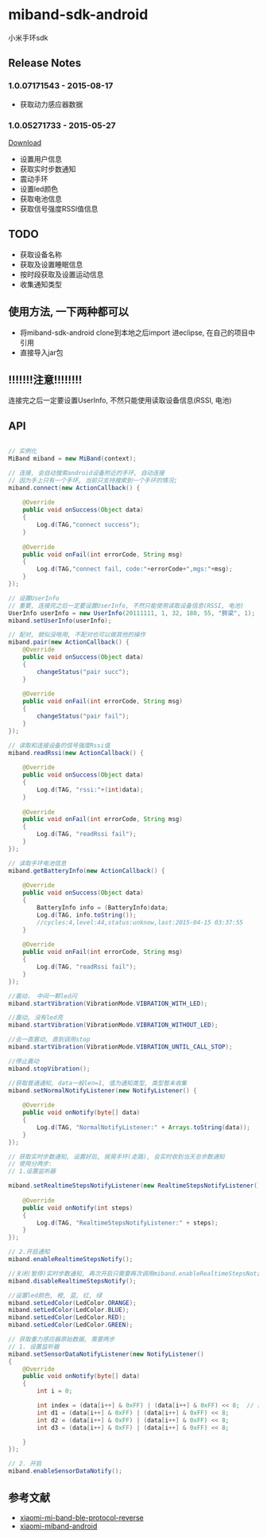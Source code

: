 # miband-sdk-android
小米手环sdk

## Release Notes

### 1.0.07171543 - 2015-08-17

- 获取动力感应器数据

### 1.0.05271733 - 2015-05-27
[Download](https://github.com/pangliang/miband-sdk-android/releases/tag/1.0.05271733)

- 设置用户信息
- 获取实时步数通知
- 震动手环
- 设置led颜色
- 获取电池信息
- 获取信号强度RSSI值信息

## TODO

- 获取设备名称
- 获取及设置睡眠信息
- 按时段获取及设置运动信息
- 收集通知类型


## 使用方法, 一下两种都可以
- 将miband-sdk-android clone到本地之后import 进eclipse, 在自己的项目中引用
- 直接导入jar包

## !!!!!!!注意!!!!!!!!
连接完之后一定要设置UserInfo, 不然只能使用读取设备信息(RSSI, 电池)

## API

```java

// 实例化
MiBand miband = new MiBand(context);

// 连接, 会自动搜索android设备附近的手环, 自动连接
// 因为手上只有一个手环, 当前只支持搜索到一个手环的情况;
miband.connect(new ActionCallback() {
						
	@Override
	public void onSuccess(Object data)
	{
		Log.d(TAG,"connect success");
	}
	
	@Override
	public void onFail(int errorCode, String msg)
	{
		Log.d(TAG,"connect fail, code:"+errorCode+",mgs:"+msg);
	}
});

// 设置UserInfo
// 重要, 连接完之后一定要设置UserInfo, 不然只能使用读取设备信息(RSSI, 电池)
UserInfo userInfo = new UserInfo(20111111, 1, 32, 180, 55, "胖梁", 1);
miband.setUserInfo(userInfo);

// 配对, 貌似没啥用, 不配对也可以做其他的操作
miband.pair(new ActionCallback() {
	@Override
	public void onSuccess(Object data)
	{
		changeStatus("pair succ");
	}
	
	@Override
	public void onFail(int errorCode, String msg)
	{
		changeStatus("pair fail");
	}
});

// 读取和连接设备的信号强度Rssi值
miband.readRssi(new ActionCallback() {
		
	@Override
	public void onSuccess(Object data)
	{
		Log.d(TAG, "rssi:"+(int)data);
	}
	
	@Override
	public void onFail(int errorCode, String msg)
	{
		Log.d(TAG, "readRssi fail");
	}
});

// 读取手环电池信息
miband.getBatteryInfo(new ActionCallback() {
		
	@Override
	public void onSuccess(Object data)
	{
		BatteryInfo info = (BatteryInfo)data;
		Log.d(TAG, info.toString());
		//cycles:4,level:44,status:unknow,last:2015-04-15 03:37:55
	}
	
	@Override
	public void onFail(int errorCode, String msg)
	{
		Log.d(TAG, "readRssi fail");
	}
});

//震动， 中间一颗led闪
miband.startVibration(VibrationMode.VIBRATION_WITH_LED);

//震动, 没有led亮
miband.startVibration(VibrationMode.VIBRATION_WITHOUT_LED);

//会一直震动, 直到调用stop
miband.startVibration(VibrationMode.VIBRATION_UNTIL_CALL_STOP);

//停止震动
miband.stopVibration();

//获取普通通知, data一般len=1, 值为通知类型, 类型暂未收集
miband.setNormalNotifyListener(new NotifyListener() {
		
	@Override
	public void onNotify(byte[] data)
	{
		Log.d(TAG, "NormalNotifyListener:" + Arrays.toString(data));
	}
});

// 获取实时步数通知, 设置好后, 摇晃手环(走路), 会实时收到当天总步数通知
// 使用分两步:
// 1.设置监听器

miband.setRealtimeStepsNotifyListener(new RealtimeStepsNotifyListener() {
		
	@Override
	public void onNotify(int steps)
	{
		Log.d(TAG, "RealtimeStepsNotifyListener:" + steps);
	}
});

// 2.开启通知
miband.enableRealtimeStepsNotify();

//关闭(暂停)实时步数通知, 再次开启只需要再次调用miband.enableRealtimeStepsNotify()即可
miband.disableRealtimeStepsNotify();

//设置led颜色, 橙, 蓝, 红, 绿
miband.setLedColor(LedColor.ORANGE);
miband.setLedColor(LedColor.BLUE);
miband.setLedColor(LedColor.RED);
miband.setLedColor(LedColor.GREEN);

// 获取重力感应器原始数据, 需要两步
// 1. 设置监听器
miband.setSensorDataNotifyListener(new NotifyListener()
{
	@Override
	public void onNotify(byte[] data)
	{
		int i = 0;

		int index = (data[i++] & 0xFF) | (data[i++] & 0xFF) << 8;  // 序号
		int d1 = (data[i++] & 0xFF) | (data[i++] & 0xFF) << 8;    
		int d2 = (data[i++] & 0xFF) | (data[i++] & 0xFF) << 8;
		int d3 = (data[i++] & 0xFF) | (data[i++] & 0xFF) << 8;

	}
});

// 2. 开启
miband.enableSensorDataNotify();

```


## 参考文献

- [xiaomi-mi-band-ble-protocol-reverse](http://allmydroids.blogspot.de/2014/12/xiaomi-mi-band-ble-protocol-reverse.html)
- [xiaomi-miband-android](https://github.com/UgoRaffaele/xiaomi-miband-android)